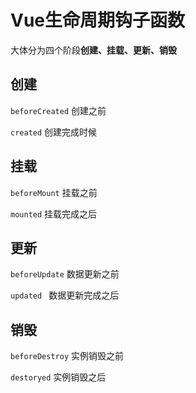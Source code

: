 # Vue生命周期钩子函数

大体分为四个阶段**创建、挂载、更新、销毁**

## 创建

`beforeCreated` 创建之前

`created`  创建完成时候

## 挂载

`beforeMount` 挂载之前

`mounted` 挂载完成之后

## 更新

`beforeUpdate` 数据更新之前

`updated ` 数据更新完成之后

## 销毁

`beforeDestroy` 实例销毁之前

`destoryed` 实例销毁之后
